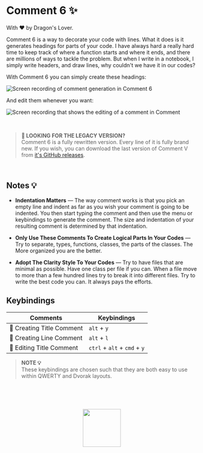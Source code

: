 
# Comment 6 ✨
With ❤️ by Dragon's Lover.

Comment 6 is a way to decorate your code with lines. What it does is it generates headings for parts of your code. I have always hard a really hard time to keep track of where a function starts and where it ends, and there are millions of ways to tackle the problem. But when I write in a notebook, I simply write headers, and draw lines, why couldn't we have it in our codes?

With Comment 6 you can simply create these headings:

![Screen recording of comment generation in Comment 6](https://user-images.githubusercontent.com/2157285/196059184-79542059-88da-45ff-a7a5-87cd804939bf.gif)

And edit them whenever you want:

![Screen recording that shows the editing of a comment in Comment](https://user-images.githubusercontent.com/2157285/196059190-7adef113-05ad-4727-bbc2-dd84a860c146.gif)

<br>

> __🧨 LOOKING FOR THE LEGACY VERSION?__ <br>
> Comment 6 is a fully rewritten version. Every line of it is fully brand new. If you wish, you can download the last version of Comment V from [it's GitHub releases](https://github.com/pouyakary/comment/releases/tag/v11.2.0).

<br>

## Notes 💡

- __Indentation Matters__ &mdash; The way comment works is that you pick an empty line and indent as far as you wish your comment is going to be indented. You then start typing the comment and then use the menu or keybindings to generate the comment. The size and indentation of your resulting comment is determined by that indentation.

- __Only Use These Comments To Create Logical Parts In Your Codes__ &mdash; Try to separate, types, functions, classes, the parts of the classes. The More organized you are the better.

- __Adopt The Clarity Style To Your Codes__ &mdash; Try to have files that are minimal as possible. Have one class per file if you can. When a file move to more than a few hundred lines try to break it into different files. Try to write the best code you can. It always pays the efforts.


## Keybindings

| Comments                  | Keybindings           |
|---------------------------|-----------------------|
| 🔧 Creating Title Comment  | `alt` + `y`           |
| 🔨 Creating Line Comment     | `alt` + `l`           |
| 🧨 Editing Title Comment   | `ctrl` + `alt` + `cmd` + `y` |

> __NOTE 💡__ <br> These keybindings are chosen such that they are both easy to use within QWERTY and Dvorak layouts.

<br><br><br>

<center>
<a href="https://kary.us">
<img width="100" src="https://user-images.githubusercontent.com/2157285/129073689-4d48b4f2-6b04-4665-91bc-896eb1d13340.png">
</a>
</center>